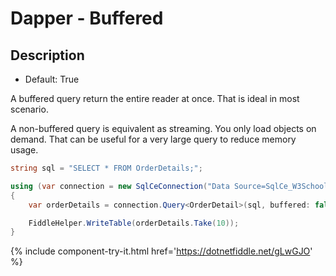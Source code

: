 # Dapper - Buffered

## Description

- Default: True

A buffered query return the entire reader at once. That is ideal in most scenario.

A non-buffered query is equivalent as streaming. You only load objects on demand. That can be useful for a very large query to reduce memory usage.

```csharp
string sql = "SELECT * FROM OrderDetails;";

using (var connection = new SqlCeConnection("Data Source=SqlCe_W3Schools.sdf"))
{
	var orderDetails = connection.Query<OrderDetail>(sql, buffered: false).ToList();

	FiddleHelper.WriteTable(orderDetails.Take(10));
}
```
{% include component-try-it.html href='https://dotnetfiddle.net/gLwGJO' %}
